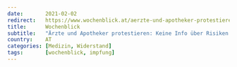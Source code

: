 ```yaml
---
date:       2021-02-02
redirect:   https://www.wochenblick.at/aerzte-und-apotheker-protestieren-keine-info-ueber-risiken-fuer-corona-impflinge/
title:      Wochenblick
subtitle:   "Ärzte und Apotheker protestieren: Keine Info über Risiken für Corona-Impflinge"
country:    AT
categories: [Medizin, Widerstand]
tags:       [wochenblick, impfung]
---
```

